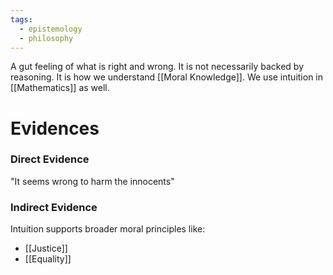 ```yaml
---
tags:
  - epistemology
  - philosophy
---
```

A gut feeling of what is right and wrong. It is not necessarily backed by reasoning.
It is how we understand [[Moral Knowledge]].
We use intuition in [[Mathematics]] as well.
# Evidences
### Direct Evidence
"It seems wrong to harm the innocents"
### Indirect Evidence
Intuition supports broader moral principles like:
- [[Justice]]
- [[Equality]]

